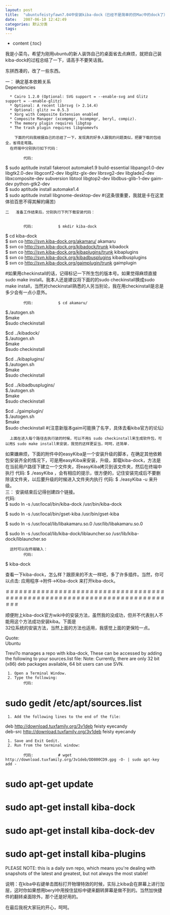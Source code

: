 ```yaml
---
layout: post
title:  "ubuntufeistyfawn7.04中安装kiba-dock（已经不是简单的仿Mac中的dock了）chenggong!!!"
date:   2007-06-10 12:42:49
categories: 默认分类
tags:
---
```


* content
{:toc}

我是小菜鸟，希望为刚用ubuntu的新人装饰自己的桌面省去点麻烦，就把自己装kiba-dock的过程总结了一下，请高手不要笑话我。  
    
  东拼西凑的，改了一些东西。  
    
    
  一：  确定基本依赖关系  
      Dependencies  
    
    
      * Cairo 1.2.0 (Optional: SVG support = --enable-svg and Glitz support = --enable-glitz)  
      * Optional: A recent librsvg (> 2.14.4)  
      * Optional: glitz >= 0.5.3  
      * Xorg with Composite Extension enabled  
      * Composite Manager (xcompmgr, kcompmgr, beryl, compiz).  
      * The memory plugin requires libgtop  
      * The trash plugin requires libgnomevfs  
    
        下面的代码我根据自己的总结了一下，发现真的好多人跟我的问题类似，把要下载的包给全，省得走弯路。  
      在终端中分别执行如下代码：  
    
            代码:             
  $ sudo aptitude install fakeroot automake1.9 build-essential  libpango1.0-dev libgtk2.0-dev libgconf2-dev  libglitz-glx-dev   librsvg2-dev libglade2-dev libxcomposite-dev subversion libtool  libgtop2-dev libdbus-glib-1-dev gaim-dev python-gtk2-dev  
  $ sudo aptitude install automake1.4  
  $ sudo aptitude install libgnome-desktop-dev         #(这条很重要，我就是卡在这里体验百思不得其解的痛苦)  
    
    
    二   准备工作结束后，分别执行下列下载安装代码：  
         
    
            代码:           $ mkdir kiba-dock  
  $ cd kiba-dock  
  $ svn co http://svn.kiba-dock.org/akamaru/ akamaru  
  $ svn co http://svn.kiba-dock.org/kibadock/trunk kibadock  
  $ svn co http://svn.kiba-dock.org/kibaplugins/trunk kibaplugins  
  $ svn co http://svn.kiba-dock.org/kibadbusplugins kibadbusplugins  
  $ svn co http://svn.kiba-dock.org/gaimplugin/trunk gaimplugin         
    
#如果用checkinstall的话，记得标记一下所生包的版本号。如果觉得麻烦直接sudo make  install。我本人还是建议将下面的的sudo checkinstall换成sudo make  install，当然对checkinstall熟悉的人另当别论，我在用checkinstall是总是多少会有一点小意外。  
    
    
            代码:           $ cd akamaru/  
  $./autogen.sh  
  $make  
  $sudo checkinstall  
    
  $cd ../kibadock/  
  $./autogen.sh  
  $make  
  $sudo checkinstall  
    
  $cd ../kibaplugins/  
  $./autogen.sh  
  $make  
  $sudo checkinstall  
    
  $cd ../kibadbusplugins/  
  $./autogen.sh  
  $make  
  $sudo checkinstall  
    
  $cd ../gaimplugin/  
  $./autogen.sh  
  $make  
  $sudo checkinstall               #(注意新版本gaim可能换了名字，具体去看kiba官方的论坛)  
    
    
      上面在进入每个路径去执行装的时候，可以不用$ sudo checkinstall来生成软件包，可以用$ sudo make install来安装，我觉的这样更妥当，呵呵，还简单.  
      
    
  如果嫌麻烦，下面的附件中的easyKiba是一个安装升级的脚本，在确定其他依赖包安装齐全的情况下，可是用easyKiba来安装，升级，卸载kiba-dock，方法是在当前用户路径下建立一个文件夹，将easyKiba拷贝到该文件夹，然后在终端中执行          代码:           $ ./easyKiba        ，会有相应的提示，很方便的，记住安装完成后不要删除该文件夹，以后要升级的时候进入文件夹内执行          代码:           $ ./easyKiba -u       来升级。  
    三： 安装结束后记得创建四个链接。  
            代码:             
  $ sudo ln -s /usr/local/bin/kiba-dock /usr/bin/kiba-dock  
    
  $ sudo ln -s /usr/local/bin/gset-kiba /usr/bin/gset-kiba  
    
  $ sudo ln -s /usr/local/lib/libakamaru.so.0 /usr/lib/libakamaru.so.0  
    
  $ sudo ln -s /usr/local/lib/kiba-dock/liblauncher.so /usr/lib/kiba-dock/liblauncher.so         
    
    
      这时可以在终端输入：  
            代码:             
  $ kiba-dock         
    
    
  查看一下kiba-dock，怎么样？跟原来的不太一样吧，多了许多插件。当然，你可以点击: 应用程序->附件->Kiba-dock 来打开kiba-dock。  
    
    
  ＃＃＃＃＃＃＃＃＃＃＃＃＃＃＃＃＃＃＃＃＃＃＃＃＃＃＃＃＃＃＃＃＃＃＃＃＃＃＃＃＃＃＃＃＃＃＃＃＃＃＃＃＃＃＃＃＃＃＃＃＃＃＃＃＃＃＃＃＃＃＃＃＃＃＃  
    
    
    
  顺便附上kiba-dock官方wiki中的安装方法，虽然我的没成功，但并不代表别人不能用这个方法成功安装kiba。下面是  
  32位系统的安装方法，当然上面的方法也适用，我感觉上面的更保险一点。  
    
  Quote:  
  Ubuntu  
    
Trevi?o manages a repo with kiba-dock, These can be accessed by  adding the following to your sources.list file: Note: Currently, there  are only 32 bit (x86) deb packages available, 64 bit users can use SVN.  
    
     1. Open a Terminal Window.  
     2. Type the following:  
            代码:             
  # sudo gedit /etc/apt/sources.list  
           
     1. Add the following lines to the end of the file:  
    
  deb http://download.tuxfamily.org/3v1deb feisty eyecandy  
  deb-src http://download.tuxfamily.org/3v1deb feisty eyecandy  
    
     1. Save and Exit Gedit.  
     2. Run from the terminal window:  
    
            代码:           # wget http://download.tuxfamily.org/3v1deb/DD800CD9.gpg -O- | sudo apt-key add -  
  # sudo apt-get update  
  # sudo apt-get install kiba-dock  
  # sudo apt-get install kiba-dock-dev  
  # sudo apt-get install kiba-plugins  
           
PLEASE NOTE: this is a daily svn repo, which means you're dealing  with snapshots of the latest and greatest, but not always the most  stable!  
    
  说明：在kiba中右键单击图标打开物理特效的时候，实际上kiba会在屏幕上进行加层，这时你如果想用beryl中用按住鼠标中键来翻转屏幕是做不到的。当然加快捷件的翻转桌面除外，那个还是好用的。  
    
  在最后我祝大家玩的开心，呵呵。
        
